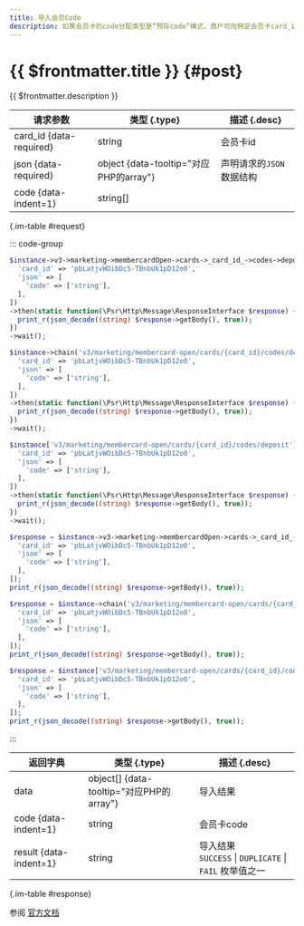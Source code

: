 ```yaml
---
title: 导入会员Code 
description: 如果会员卡的code分配类型是“预存code”模式，商户可向特定会员卡card_id导入code，导入后自动将会员卡库存数量更新成code数量。用户领取会员卡时，将从这些code里随机分配。
---
```


# {{ $frontmatter.title }} {#post}

{{ $frontmatter.description }}

| 请求参数 | 类型 {.type} | 描述 {.desc}
| --- | --- | ---
| card_id {data-required} | string | 会员卡id
| json {data-required} | object {data-tooltip="对应PHP的array"} | 声明请求的`JSON`数据结构
| code {data-indent=1} | string[] | 

{.im-table #request}

::: code-group

```php [异步纯链式]
$instance->v3->marketing->membercardOpen->cards->_card_id_->codes->deposit->postAsync([
  'card_id' => 'pbLatjvWOibDc5-TBnbUk1pD12o0',
  'json' => [
    'code' => ['string'],
  ],
])
->then(static function(\Psr\Http\Message\ResponseInterface $response) {
  print_r(json_decode((string) $response->getBody(), true));
})
->wait();
```

```php [异步声明式]
$instance->chain('v3/marketing/membercard-open/cards/{card_id}/codes/deposit')->postAsync([
  'card_id' => 'pbLatjvWOibDc5-TBnbUk1pD12o0',
  'json' => [
    'code' => ['string'],
  ],
])
->then(static function(\Psr\Http\Message\ResponseInterface $response) {
  print_r(json_decode((string) $response->getBody(), true));
})
->wait();
```

```php [异步属性式]
$instance['v3/marketing/membercard-open/cards/{card_id}/codes/deposit']->postAsync([
  'card_id' => 'pbLatjvWOibDc5-TBnbUk1pD12o0',
  'json' => [
    'code' => ['string'],
  ],
])
->then(static function(\Psr\Http\Message\ResponseInterface $response) {
  print_r(json_decode((string) $response->getBody(), true));
})
->wait();
```

```php [同步纯链式]
$response = $instance->v3->marketing->membercardOpen->cards->_card_id_->codes->deposit->post([
  'card_id' => 'pbLatjvWOibDc5-TBnbUk1pD12o0',
  'json' => [
    'code' => ['string'],
  ],
]);
print_r(json_decode((string) $response->getBody(), true));
```

```php [同步声明式]
$response = $instance->chain('v3/marketing/membercard-open/cards/{card_id}/codes/deposit')->post([
  'card_id' => 'pbLatjvWOibDc5-TBnbUk1pD12o0',
  'json' => [
    'code' => ['string'],
  ],
]);
print_r(json_decode((string) $response->getBody(), true));
```

```php [同步属性式]
$response = $instance['v3/marketing/membercard-open/cards/{card_id}/codes/deposit']->post([
  'card_id' => 'pbLatjvWOibDc5-TBnbUk1pD12o0',
  'json' => [
    'code' => ['string'],
  ],
]);
print_r(json_decode((string) $response->getBody(), true));
```

:::

| 返回字典 | 类型 {.type} | 描述 {.desc}
| --- | --- | ---
| data | object[] {data-tooltip="对应PHP的array"} | 导入结果
| code {data-indent=1} | string | 会员卡code
| result {data-indent=1} | string | 导入结果<br/>`SUCCESS` \| `DUPLICATE` \| `FAIL` 枚举值之一

{.im-table #response}

参阅 [官方文档](https://pay.weixin.qq.com/wiki/doc/apiv3/wxpay/marketing/membercard_open/chapter3_7.shtml)
